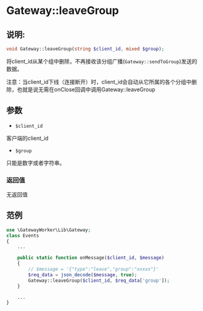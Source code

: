 # Gateway::leaveGroup

## 说明:
```php
void Gateway::leaveGroup(string $client_id, mixed $group);
```

将client_id从某个组中删除，不再接收该分组广播(```Gateway::sendToGroup```)发送的数据。

注意：当client_id下线（连接断开）时，client_id会自动从它所属的各个分组中删除，也就是说无需在onClose回调中调用Gateway::leaveGroup


## 参数

* ```$client_id```

客户端的client_id

* ```$group```

只能是数字或者字符串。

### 返回值
无返回值

## 范例
```php
use \GatewayWorker\Lib\Gateway;
class Events
{
    ...

    public static function onMessage($client_id, $message)
    {
        // $message = '{"type":"leave","group":"xxxxx"}'
        $req_data = json_decode($message, true);
        Gateway::leaveGroup($client_id, $req_data['group']);
    }

    ...
}

```
